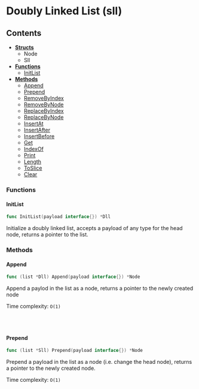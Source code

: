 # Doubly Linked List (sll)

## Contents

* [**Structs**](#Structs)
  * Node
  * Sll
* [**Functions**](#Functions)
  * [InitList](#InitList)
* [**Methods**](#Methods)
  * [Append](#Append)
  * [Prepend](#Prepend)
  * [RemoveByIndex](#RemoveByIndex)
  * [RemoveByNode](#RemoveByNode)
  * [ReplaceByIndex](#ReplaceByIndex)
  * [ReplaceByNode](#ReplaceByNode)
  * [InsertAt](#InsertAt)
  * [InsertAfter](#InsertAfter)
  * [InsertBefore](#InsertBefore)
  * [Get](#Get)
  * [IndexOf](#IndexOf)
  * [Print](#Print)
  * [Length](#Length)
  * [ToSlice](#ToSlice)
  * [Clear](#Clear)

### Functions

#### InitList

```go
func InitList(payload interface{}) *Dll
```

Initialize a doubly linked list, accepts a payload of any type for the head node, returns a pointer to the list.

### Methods

#### Append
```go
func (list *Dll) Append(payload interface{}) *Node
```
Append a paylod in the list as a node, returns a pointer to the newly created node

Time complexity:
`O(1)`

<br><br>

#### Prepend
```go
func (list *Sll) Prepend(payload interface{}) *Node
```
Prepend a payload in the list as a node (i.e. change the head node), returns a pointer to the newly created node.

Time complexity:
`O(1)`

<br><br>
